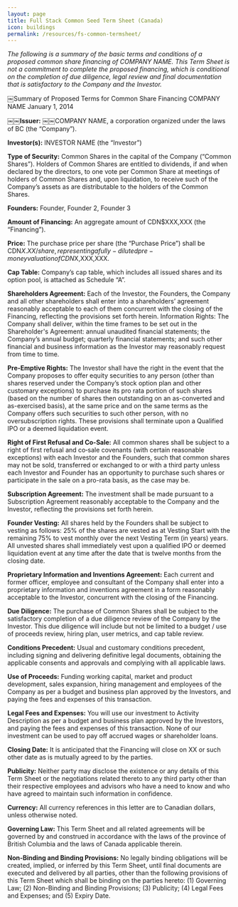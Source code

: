 ```yaml
---
layout: page
title: Full Stack Common Seed Term Sheet (Canada)
icon: buildings
permalink: /resources/fs-common-termsheet/
---
```


<!--
  This document is licensed under CC0 1.0 Universal. See LICENSE.txt in the same folder.
  Announcement article can be found here: http://fullstack.ca/tools/canadian-term-sheets/
-->

_The following is a summary of the basic terms and conditions of a proposed common share financing of COMPANY NAME. This Term Sheet is not a commitment to complete the proposed financing, which is conditional on the completion of due diligence, legal review and final documentation that is satisfactory to the Company and the Investor._

￼Summary of Proposed Terms for Common Share Financing
COMPANY NAME January 1, 2014

￼￼**Issuer:**
￼￼COMPANY NAME, a corporation organized under the laws of BC ​(the “Company”).

**Investor(s):**
INVESTOR NAME (the “Investor”)

**Type of Security:** Common Shares in the capital of the Company (“Common Shares”). Holders of Common Shares are entitled to dividends, if and when declared by the directors, to one vote per Common Share at meetings of holders of Common Shares and, upon liquidation, to receive such of the Company’s assets as are distributable to the holders of the Common Shares.

**Founders:** Founder, Founder 2, Founder 3

**Amount of Financing:** An aggregate amount of CDN$XXX,XXX (the “Financing”).

**Price:** The purchase price per share (the “Purchase Price”) shall be CDN$X.XX/share, representing a fully-diluted pre-money valuation of CDN$X,XXX,XXX.

**Cap Table:** Company’s cap table, which includes all issued shares and its option pool, is attached as Schedule “A”.

**Shareholders Agreement:** Each of the Investor, the Founders, the Company and all other shareholders shall enter into a shareholders’ agreement reasonably acceptable to each of them concurrent with the closing of the Financing, reflecting the provisions set forth herein.
Information Rights: The Company shall deliver, within the time frames to be set out in the Shareholder's Agreement: annual unaudited financial statements; the Company’s annual budget; quarterly financial statements; and such other financial and business information as the Investor may reasonably request from time to time.

**Pre-Emptive Rights:** The Investor shall have the right in the event that the Company proposes to offer equity securities to any person (other than shares reserved under the Company’s stock option plan and other customary exceptions) to purchase its pro rata portion of such shares (based on the number of shares then outstanding on an as-converted and as-exercised basis), at the same price and on the same terms as the Company offers such securities to such other person, with no oversubscription rights. These provisions shall terminate upon a Qualified IPO or a deemed liquidation event.

**Right of First Refusal and Co-Sale:** All common shares shall be subject to a right of first refusal and co‐sale covenants (with certain reasonable exceptions) with each Investor and the Founders, such that common shares may not be sold, transferred or exchanged to or with a third party unless each Investor and Founder has an opportunity to purchase such shares or participate in the sale on a pro-rata basis, as the case may be.

**Subscription Agreement:** The investment shall be made pursuant to a Subscription Agreement reasonably acceptable to the Company and the Investor, reflecting the provisions set forth herein.

**Founder Vesting:** All shares held by the Founders shall be subject to vesting as follows: 25% of the shares are vested as at Vesting Start with the remaining 75% to vest monthly over the next Vesting Term (in years) years. All unvested shares shall immediately vest upon a qualified IPO or deemed liquidation event at any time after the date that is twelve months from the closing date.

**Proprietary Information and Inventions Agreement:** Each current and former officer, employee and consultant of the Company shall enter into a proprietary information and inventions agreement in a form reasonably acceptable to the Investor, concurrent with the closing of the Financing.

**Due Diligence:** The purchase of Common Shares shall be subject to the satisfactory completion of a due diligence review of the Company by the Investor. This due diligence will include but not be limited to a budget / use of proceeds review, hiring plan, user metrics, and cap table review.

**Conditions Precedent:** Usual and customary conditions precedent, including signing and delivering definitive legal documents, obtaining the applicable consents and approvals and complying with all applicable laws.

**Use of Proceeds:** Funding working capital, market and product development, sales expansion, hiring management and employees of the Company as per a budget and business plan approved by the Investors, and paying the fees and expenses of this transaction.

**Legal Fees and Expenses:** You will use our investment to Activity Description as per a budget and business plan approved by the Investors, and paying the fees and expenses of this transaction. None of our investment can be used to pay off accrued wages or shareholder loans.

**Closing Date:** It is anticipated that the Financing will close on XX or such other date as is mutually agreed to by the parties.

**Publicity:** Neither party may disclose the existence or any details of this Term Sheet or the negotiations related thereto to any third party other than their respective employees and advisors who have a need to know and who have agreed to maintain such information in confidence.

**Currency:** All currency references in this letter are to Canadian dollars, unless otherwise noted.

**Governing Law:** This Term Sheet and all related agreements will be governed by and construed in accordance with the laws of the province of British Columbia and the laws of Canada applicable therein.

**Non-Binding and Binding Provisions:** No legally binding obligations will be created, implied, or inferred by this Term Sheet, until final documents are executed and delivered by all parties, other than the following provisions of this Term Sheet which shall be binding on the parties hereto: (1) Governing Law; (2) Non-Binding and Binding Provisions; (3) Publicity; (4) Legal Fees and Expenses; and (5) Expiry Date.
